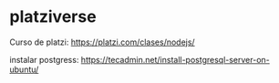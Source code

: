 # platziverse
Curso de platzi: https://platzi.com/clases/nodejs/

instalar postgress:
https://tecadmin.net/install-postgresql-server-on-ubuntu/
